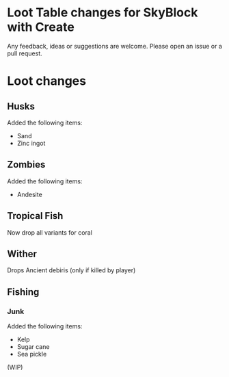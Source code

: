 # Loot Table changes for SkyBlock with Create

Any feedback, ideas or suggestions are welcome. Please open an issue or a pull request.

# Loot changes

## Husks

Added the following items:
- Sand
- Zinc ingot

## Zombies

Added the following items:
- Andesite

## Tropical Fish

Now drop all variants for coral

## Wither

Drops Ancient debiris (only if killed by player)

## Fishing

### Junk

Added the following items:
- Kelp
- Sugar cane
- Sea pickle

(WIP)
